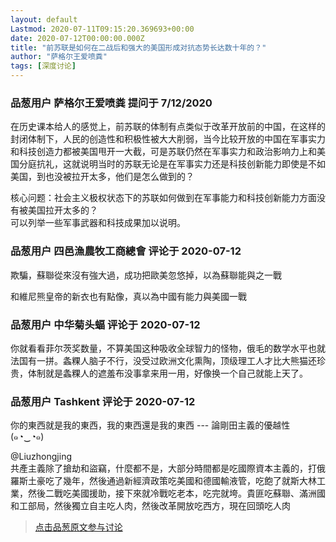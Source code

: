 ```yaml
---
layout: default
Lastmod: 2020-07-11T09:15:20.369693+00:00
date: 2020-07-12T00:00:00.000Z
title: "前苏联是如何在二战后和强大的美国形成对抗态势长达数十年的？"
author: "萨格尔王爱喷粪"
tags: [深度讨论]
---
```



### 品葱用户 **萨格尔王爱喷粪** 提问于 7/12/2020
    
在历史课本给人的感觉上，前苏联的体制有点类似于改革开放前的中国，在这样的封闭体制下，人民的创造性和积极性被大大削弱，当今比较开放的中国在军事实力和科技创造力都被美国甩开一大截，可是苏联仍然在军事实力和政治影响力上和美国分庭抗礼，这就说明当时的苏联无论是在军事实力还是科技创新能力即使是不如美国，到也没被拉开太多，他们是怎么做到的？  
  
核心问题：社会主义极权状态下的苏联如何做到在军事能力和科技创新能力方面没有被美国拉开太多的？  
可以列举一些军事武器和科技成果加以说明。
    
                

### 品葱用户 **四邑漁農牧工商總會** 评论于 2020-07-12
        
欺騙，蘇聯從來沒有強大過，成功把歐美忽悠掉，以為蘇聯能與之一戰  
  
和維尼熊皇帝的新衣也有點像，真以為中國有能力與美國一戰
        
                

### 品葱用户 **中华菊头蝠** 评论于 2020-07-12
        
你就看看菲尔茨奖数量，不算美国这种吸收全球智力的怪物，俄毛的数学水平也就法国有一拼。螽粿人脑子不行，没受过欧洲文化熏陶，顶级理工人才比大熊猫还珍贵，体制就是螽粿人的遮羞布没事拿来用一用，好像换一个自己就能上天了。
        
                

### 品葱用户 **Tashkent** 评论于 2020-07-12
        
你的東西就是我的東西，我的東西還是我的東西 --- 論剛田主義的優越性 (๑◔‿◔๑)  
  
@Liuzhongjing  
共產主義除了搶劫和盜竊，什麼都不是，大部分時間都是吃國際資本主義的，打俄羅斯土豪吃了幾年，然後通過新經濟政策吃美國和德國輸液管，吃飽了就斯大林工業，然後二戰吃美國援助，接下來就冷戰吃老本，吃完就垮。貴匪吃蘇聯、滿洲國和工部局，然後獨立自主吃人肉，然後改革開放吃西方，現在回頭吃人肉
        
                





> [点击品葱原文参与讨论](https://pincong.rocks/question/28370)

